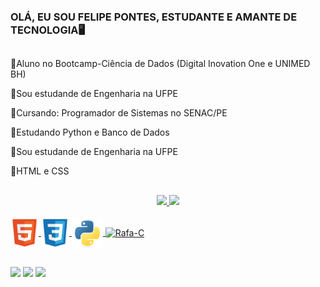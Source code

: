 ### OLÁ, EU SOU FELIPE PONTES, ESTUDANTE E AMANTE DE TECNOLOGIA🖥️
##

<p>💠Aluno no Bootcamp-Ciência de Dados (Digital Inovation One e UNIMED BH)</p>
<p>💠Sou estudande de Engenharia na UFPE</p>
<p>💠Cursando: Programador de Sistemas no SENAC/PE</p>
<p>💠Estudando Python e Banco de Dados</p>
<p>💠Sou estudande de Engenharia na UFPE</p>
<p>💠HTML e CSS</p>

  ##

<div align="center">
  <a href="https://github.com/Felipeppontes">
    <img height="190em" src="https://github-readme-stats.vercel.app/api?username=Felipeppontes&show_icons=true&theme=dracula&include_all_commits=true&count_private=true"/>
    <img height="190em" src="https://github-readme-stats.vercel.app/api/top-langs/?username=Felipeppontes&layout=compact&langs_count=7&theme=dracula"/>
</div>

<div style="display: inline_block"><br>
  
  <img align="center" alt="Rafa-HTML" height="45" width="45" src="https://raw.githubusercontent.com/devicons/devicon/master/icons/html5/html5-original.svg">
  <img align="center" alt="Rafa-CSS" height="45" width="45" src="https://raw.githubusercontent.com/devicons/devicon/master/icons/css3/css3-original.svg">
  <img align="center" alt="Rafa-Python" height="50" width="50" src="https://raw.githubusercontent.com/devicons/devicon/master/icons/python/python-original.svg">
  <img align="center" alt="Rafa-C" height="50" width="50" src="https://cdn.jsdelivr.net/gh/devicons/devicon/icons/c/c-original.svg" />
          
</div>
  
  ##
 
<div> 
  <a href="https://instagram.com/felipe_ppontes/" target="_blank"><img src="https://img.shields.io/badge/-Instagram-%23E4405F?style=for-the-badge&logo=instagram&logoColor=white" target="_blank"></a>
  <a href = "mailto:felipeppontes18@gmail.com"><img src="https://img.shields.io/badge/-Gmail-%23333?style=for-the-badge&logo=gmail&logoColor=white" target="_blank"></a>
  <a href="https://linkedin.com/in/felipe-pontes-594229203" target="_blank"><img src="https://img.shields.io/badge/-LinkedIn-%230077B5?style=for-the-badge&logo=linkedin&logoColor=white" target="_blank"></a> 
 
</div>
